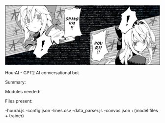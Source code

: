 ![logo](banner.jpg)

HourAI - GPT2 AI conversational bot

Summary:

Modules needed:

Files present:

-hourai.js
-config.json
-lines.csv
-data_parser.js
-convos.json
+(model files + trainer)
